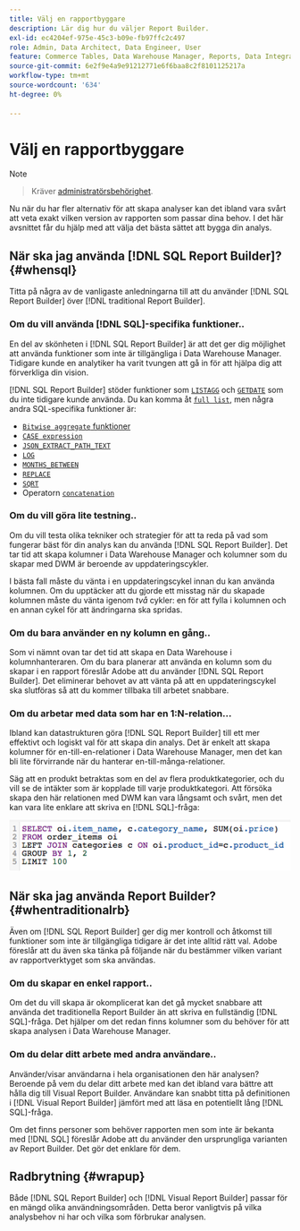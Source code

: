 ```yaml
---
title: Välj en rapportbyggare
description: Lär dig hur du väljer Report Builder.
exl-id: ec4204ef-975e-45c3-b09e-fb97ffc2c497
role: Admin, Data Architect, Data Engineer, User
feature: Commerce Tables, Data Warehouse Manager, Reports, Data Integration
source-git-commit: 6e2f9e4a9e91212771e6f6baa8c2f8101125217a
workflow-type: tm+mt
source-wordcount: '634'
ht-degree: 0%

---
```


# Välj en rapportbyggare

>[!NOTE]
>>Kräver [administratörsbehörighet](../../administrator/user-management/user-management.md).

Nu när du har fler alternativ för att skapa analyser kan det ibland vara svårt att veta exakt vilken version av rapporten som passar dina behov. I det här avsnittet får du hjälp med att välja det bästa sättet att bygga din analys.

## När ska jag använda [!DNL SQL Report Builder]? {#whensql}

Titta på några av de vanligaste anledningarna till att du använder [!DNL SQL Report Builder] över [!DNL traditional Report Builder].

### Om du vill använda [!DNL SQL]-specifika funktioner..

En del av skönheten i [!DNL SQL Report Builder] är att det ger dig möjlighet att använda funktioner som inte är tillgängliga i Data Warehouse Manager. Tidigare kunde en analytiker ha varit tvungen att gå in för att hjälpa dig att förverkliga din vision.

[!DNL SQL Report Builder] stöder funktioner som [`LISTAGG`](https://docs.aws.amazon.com/redshift/latest/dg/r_LISTAGG.html) och [`GETDATE`](https://docs.aws.amazon.com/redshift/latest/dg/r_GETDATE.html) som du inte tidigare kunde använda. Du kan komma åt [`full list`](https://docs.aws.amazon.com/redshift/latest/dg/c_SQL_functions.html), men några andra SQL-specifika funktioner är:

* [`Bitwise aggregate` funktioner](https://docs.aws.amazon.com/redshift/latest/dg/c_bitwise_aggregate_functions.html)
* [`CASE expression`](https://docs.aws.amazon.com/redshift/latest/dg/r_CASE_function.html)
* [`JSON_EXTRACT_PATH_TEXT`](https://docs.aws.amazon.com/redshift/latest/dg/JSON_EXTRACT_PATH_TEXT.html)
* [`LOG`](https://docs.aws.amazon.com/redshift/latest/dg/r_LOG.html)
* [`MONTHS_BETWEEN`](https://docs.aws.amazon.com/redshift/latest/dg/r_MONTHS_BETWEEN_function.html)
* [`REPLACE`](https://docs.aws.amazon.com/redshift/latest/dg/r_REPLACE.html)
* [`SQRT`](https://docs.aws.amazon.com/redshift/latest/dg/r_SQRT.html)
* Operatorn [`concatenation` ](https://docs.aws.amazon.com/redshift/latest/dg/r_concat_op.html)

### Om du vill göra lite testning..

Om du vill testa olika tekniker och strategier för att ta reda på vad som fungerar bäst för din analys kan du använda [!DNL SQL Report Builder]. Det tar tid att skapa kolumner i Data Warehouse Manager och kolumner som du skapar med DWM är beroende av uppdateringscykler.

I bästa fall måste du vänta i en uppdateringscykel innan du kan använda kolumnen. Om du upptäcker att du gjorde ett misstag när du skapade kolumnen måste du vänta igenom *två* cykler: en för att fylla i kolumnen och en annan cykel för att ändringarna ska spridas.

### Om du bara använder en ny kolumn en gång..

Som vi nämnt ovan tar det tid att skapa en Data Warehouse i kolumnhanteraren. Om du bara planerar att använda en kolumn som du skapar i en rapport föreslår Adobe att du använder [!DNL SQL Report Builder]. Det eliminerar behovet av att vänta på att en uppdateringscykel ska slutföras så att du kommer tillbaka till arbetet snabbare.

### Om du arbetar med data som har en 1:N-relation...

Ibland kan datastrukturen göra [!DNL SQL Report Builder] till ett mer effektivt och logiskt val för att skapa din analys. Det är enkelt att skapa kolumner för en-till-en-relationer i Data Warehouse Manager, men det kan bli lite förvirrande när du hanterar en-till-många-relationer.

Säg att en produkt betraktas som en del av flera produktkategorier, och du vill se de intäkter som är kopplade till varje produktkategori. Att försöka skapa den här relationen med DWM kan vara långsamt och svårt, men det kan vara lite enklare att skriva en [!DNL SQL]-fråga:

![](../../assets/When_should_I_use_the_RB_2.png)

## När ska jag använda Report Builder? {#whentraditionalrb}

Även om [!DNL SQL Report Builder] ger dig mer kontroll och åtkomst till funktioner som inte är tillgängliga tidigare är det inte alltid rätt val. Adobe föreslår att du även ska tänka på följande när du bestämmer vilken variant av rapportverktyget som ska användas.

### Om du skapar en enkel rapport..

Om det du vill skapa är okomplicerat kan det gå mycket snabbare att använda det traditionella Report Builder än att skriva en fullständig [!DNL SQL]-fråga. Det hjälper om det redan finns kolumner som du behöver för att skapa analysen i Data Warehouse Manager.

### Om du delar ditt arbete med andra användare..

Använder/visar användarna i hela organisationen den här analysen? Beroende på vem du delar ditt arbete med kan det ibland vara bättre att hålla dig till Visual Report Builder. Användare kan snabbt titta på definitionen i [!DNL Visual Report Builder] jämfört med att läsa en potentiellt lång [!DNL SQL]-fråga.

Om det finns personer som behöver rapporten men som inte är bekanta med [!DNL SQL] föreslår Adobe att du använder den ursprungliga varianten av Report Builder. Det gör det enklare för dem.

## Radbrytning {#wrapup}

Både [!DNL SQL Report Builder] och [!DNL Visual Report Builder] passar för en mängd olika användningsområden. Detta beror vanligtvis på vilka analysbehov ni har och vilka som förbrukar analysen.
